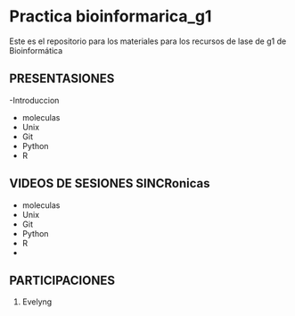 # Practica bioinformarica_g1
Este es el repositorio para los materiales para los recursos de lase de g1 de Bioinformática

## PRESENTASIONES 


-Introduccion

- moleculas 
- Unix 
- Git 
- Python
- R

## VIDEOS DE SESIONES SINCRonicas


-  moleculas 
- Unix 
- Git 
- Python
- R
- 
## PARTICIPACIONES

1. Evelyng 
